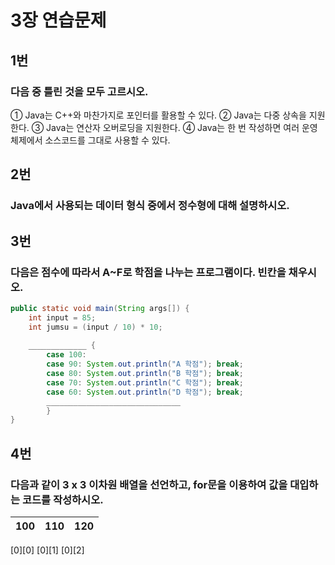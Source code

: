 # 3장 연습문제

## 1번
### 다음 중 틀린 것을 모두 고르시오.
① Java는 C++와 마찬가지로 포인터를 활용할 수 있다.
② Java는 다중 상속을 지원한다.
③ Java는 연산자 오버로딩을 지원한다.
④ Java는 한 번 작성하면 여러 운영체제에서 소스코드를 그대로 사용할 수 있다.

## 2번
### Java에서 사용되는 데이터 형식 중에서 정수형에 대해 설명하시오.

## 3번
### 다음은 점수에 따라서 A~F로 학점을 나누는 프로그램이다. 빈칸을 채우시오.
``` java
public static void main(String args[]) {
    int input = 85;
    int jumsu = (input / 10) * 10;
    
    _____________ {
        case 100:
        case 90: System.out.println("A 학점"); break;
        case 80: System.out.println("B 학점"); break;
        case 70: System.out.println("C 학점"); break;
        case 60: System.out.println("D 학점"); break;
        ______________________________
        }
}

```

## 4번
### 다음과 같이 3 x 3 이차원 배열을 선언하고, for문을 이용하여 값을 대입하는 코드를 작성하시오.

|100|110|120|
:-:|:-:|:-:|
[0][0] [0][1] [0][2]















